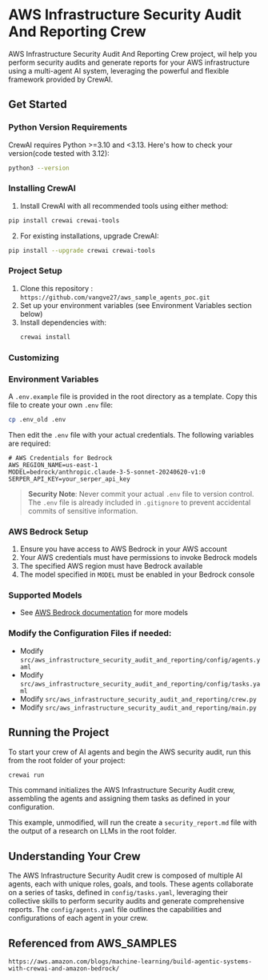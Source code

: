 # AWS Infrastructure Security Audit And Reporting Crew
AWS Infrastructure Security Audit And Reporting Crew project, wil help you perform security audits and generate reports for your AWS infrastructure using a multi-agent AI system, leveraging the powerful and flexible framework provided by CrewAI.

## Get Started

### Python Version Requirements

CrewAI requires Python >=3.10 and <3.13. Here's how to check your version(code tested with 3.12):

```bash
python3 --version
```

### Installing CrewAI

1. Install CrewAI with all recommended tools using either method:

```bash
pip install crewai crewai-tools
```

2. For existing installations, upgrade CrewAI:

```bash
pip install --upgrade crewai crewai-tools
```


### Project Setup

1. Clone this repository : `https://github.com/vangve27/aws_sample_agents_poc.git`
2. Set up your environment variables (see Environment Variables section below)
3. Install dependencies with:
    ```bash
    crewai install
    ```

### Customizing
### Environment Variables

A `.env.example` file is provided in the root directory as a template. Copy this file to create your own `.env` file:

```bash
cp .env_old .env
```

Then edit the `.env` file with your actual credentials. The following variables are required:

```env
# AWS Credentials for Bedrock
AWS_REGION_NAME=us-east-1
MODEL=bedrock/anthropic.claude-3-5-sonnet-20240620-v1:0
SERPER_API_KEY=your_serper_api_key
```

> **Security Note**: Never commit your actual `.env` file to version control. The `.env` file is already included in `.gitignore` to prevent accidental commits of sensitive information.

### AWS Bedrock Setup
1. Ensure you have access to AWS Bedrock in your AWS account
2. Your AWS credentials must have permissions to invoke Bedrock models
3. The specified AWS region must have Bedrock available
4. The model specified in `MODEL` must be enabled in your Bedrock console

### Supported Models
- See [AWS Bedrock documentation](https://docs.aws.amazon.com/bedrock/latest/userguide/model-ids-arns.html) for more models

### Modify the Configuration Files if needed:
- Modify `src/aws_infrastructure_security_audit_and_reporting/config/agents.yaml`
- Modify `src/aws_infrastructure_security_audit_and_reporting/config/tasks.yaml` 
- Modify `src/aws_infrastructure_security_audit_and_reporting/crew.py`
- Modify `src/aws_infrastructure_security_audit_and_reporting/main.py`

## Running the Project

To start your crew of AI agents and begin the AWS security audit, run this from the root folder of your project:

```bash
crewai run
```

This command initializes the AWS Infrastructure Security Audit crew, assembling the agents and assigning them tasks as defined in your configuration.

This example, unmodified, will run the create a `security_report.md` file with the output of a research on LLMs in the root folder.

## Understanding Your Crew

The AWS Infrastructure Security Audit crew is composed of multiple AI agents, each with unique roles, goals, and tools. These agents collaborate on a series of tasks, defined in `config/tasks.yaml`, leveraging their collective skills to perform security audits and generate comprehensive reports. The `config/agents.yaml` file outlines the capabilities and configurations of each agent in your crew.

## Referenced from AWS_SAMPLES
```Reference
https://aws.amazon.com/blogs/machine-learning/build-agentic-systems-with-crewai-and-amazon-bedrock/
```
